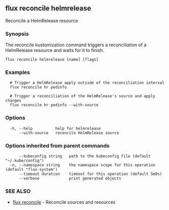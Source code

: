 ## flux reconcile helmrelease

Reconcile a HelmRelease resource

### Synopsis


The reconcile kustomization command triggers a reconciliation of a HelmRelease resource and waits for it to finish.

```
flux reconcile helmrelease [name] [flags]
```

### Examples

```
  # Trigger a HelmRelease apply outside of the reconciliation interval
  flux reconcile hr podinfo

  # Trigger a reconciliation of the HelmRelease's source and apply changes
  flux reconcile hr podinfo --with-source

```

### Options

```
  -h, --help          help for helmrelease
      --with-source   reconcile HelmRelease source
```

### Options inherited from parent commands

```
      --kubeconfig string   path to the kubeconfig file (default "~/.kube/config")
  -n, --namespace string    the namespace scope for this operation (default "flux-system")
      --timeout duration    timeout for this operation (default 5m0s)
      --verbose             print generated objects
```

### SEE ALSO

* [flux reconcile](flux_reconcile.md)	 - Reconcile sources and resources

